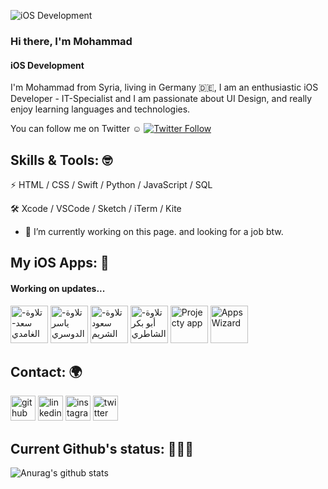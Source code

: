 ![iOS Development](https://user-images.githubusercontent.com/24416738/100463945-f661d380-30cc-11eb-9c01-67a4c35cd66c.png)

### Hi there, I'm Mohammad 
#### iOS Development


I'm Mohammad from Syria, living in Germany 🇩🇪, I am an enthusiastic iOS Developer - IT-Specialist and I am passionate about UI Design, and really enjoy learning languages and technologies.

You can follow me on Twitter ☺️ <a href="https://twitter.com/mkhasson97"><img alt="Twitter Follow" src="https://img.shields.io/twitter/follow/mkhasson97?style=social"> </a>


## Skills & Tools: 🤓
⚡️ HTML / CSS / Swift / Python / JavaScript / SQL

🛠 Xcode / VSCode / Sketch / iTerm / Kite

- 🔭 I’m currently working on this page. and looking for a job btw. 


## My iOS Apps: 📱
#### Working on updates...
[<img src='https://user-images.githubusercontent.com/24416738/100463513-3f655800-30cc-11eb-9a05-ec52ce633785.png' alt='تلاوة-سعد-الغامدي' height='60'>](https://apps.apple.com/us/app/تلاوة-سعد-الغامدي/id1191128783)
[<img src='https://user-images.githubusercontent.com/24416738/100463513-3f655800-30cc-11eb-9a05-ec52ce633785.png' alt='تلاوة-ياسر الدوسري' height='60'>](https://apps.apple.com/us/app/تلاوة-ياسر-الدوسري/id1190748280)
[<img src='https://user-images.githubusercontent.com/24416738/100463513-3f655800-30cc-11eb-9a05-ec52ce633785.png' alt='تلاوة-سعود الشريم' height='60'>](https://apps.apple.com/us/app/تلاوة-سعود-الشريم/id1190171306)
[<img src='https://user-images.githubusercontent.com/24416738/100463513-3f655800-30cc-11eb-9a05-ec52ce633785.png' alt='تلاوة-أبو بكر الشاطري' height='60'>](https://apps.apple.com/us/app/تلاوة-أبو-بكر-الشاطري/id1191372202)
[<img src='https://user-images.githubusercontent.com/24416738/100463580-5c9a2680-30cc-11eb-92b4-976e05fa9727.png' alt='Projecty app' height='60'>](https://apps.apple.com/us/app/project-y/id1459166187)
[<img src='https://user-images.githubusercontent.com/24416738/107498974-b28f4e00-6b94-11eb-96d2-4b8bda2df1a2.PNG' alt='AppsWizard' height='60'>](https://apps.apple.com/us/app/appswizard/id1551504475)

## Contact: 🌍
[<img src='https://user-images.githubusercontent.com/24416738/100463754-a1be5880-30cc-11eb-86e6-e70d1b47469e.png' alt='github' height='40'>](https://github.com/mkhasson97) [<img src='https://user-images.githubusercontent.com/24416738/100463761-a551df80-30cc-11eb-9adc-2378fba12ac2.png' alt='linkedin' height='40'>](https://www.linkedin.com/in/Mohammad-alhasson/)  [<img src='https://user-images.githubusercontent.com/24416738/100463750-9f5bfe80-30cc-11eb-8c90-afa0bfd40167.png' alt='instagram' height='40'>](https://www.instagram.com/mohammad_alhasson/)  [<img src='https://user-images.githubusercontent.com/24416738/100463757-a3881c00-30cc-11eb-9c99-563d2202178e.png' alt='twitter' height='40'>](https://twitter.com/mkhasson97)  

## Current Github's status: 👨🏻‍💻
![Anurag's github stats](https://github-readme-stats.vercel.app/api?username=mkhasson97)
